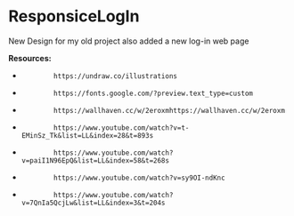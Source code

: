 # ResponsiceLogIn
New Design for my old project also added a new log-in web page 

**Resources:**
            

-             https://undraw.co/illustrations
-             https://fonts.google.com/?preview.text_type=custom
-             https://wallhaven.cc/w/2eroxmhttps://wallhaven.cc/w/2eroxm
-             https://www.youtube.com/watch?v=t-EMinSz_Tk&list=LL&index=28&t=893s
-             https://www.youtube.com/watch?v=paiI1N96EpQ&list=LL&index=58&t=268s
-             https://www.youtube.com/watch?v=sy9OI-ndKnc
-             https://www.youtube.com/watch?v=7QnIa5QcjLw&list=LL&index=3&t=204s

